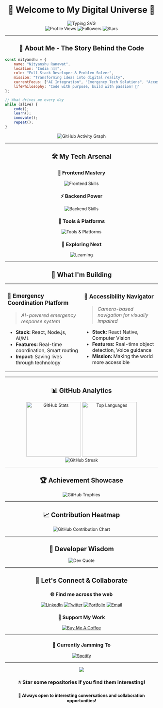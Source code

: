 # <div align="center">🚀 Welcome to My Digital Universe 🚀</div>

<div align="center">
  <img src="https://readme-typing-svg.herokuapp.com?font=Fira+Code&size=32&duration=2800&pause=2000&color=A9FEF7&center=true&vCenter=true&width=940&lines=Hey+there!+I'm+Nityanshu+Ranawat+%F0%9F%91%8B;Full-Stack+Developer+%7C+Innovation+Enthusiast;Building+the+Future%2C+One+Line+at+a+Time+%F0%9F%92%BB;Let's+Create+Something+Amazing+Together!" alt="Typing SVG" />
</div>

<div align="center">
  <img src="https://komarev.com/ghpvc/?username=nityanshu31&style=for-the-badge&color=brightgreen" alt="Profile Views" />
  <img src="https://img.shields.io/github/followers/nityanshu31?style=for-the-badge&color=blue" alt="Followers" />
  <img src="https://img.shields.io/github/stars/nityanshu31?style=for-the-badge&color=yellow" alt="Stars" />
</div>

---

## <div align="center">🎯 About Me - The Story Behind the Code</div>

```javascript
const nityanshu = {
    name: "Nityanshu Ranawat",
    location: "India 🇮🇳",
    role: "Full-Stack Developer & Problem Solver",
    mission: "Transforming ideas into digital reality",
    currentFocus: ["AI Integration", "Emergency Tech Solutions", "Accessibility Tools"],
    lifePhilosophy: "Code with purpose, build with passion! 💫"
};

// What drives me every day
while (alive) {
    code();
    learn();
    innovate();
    repeat();
}
```

<div align="center">
  <img src="https://github-readme-activity-graph.vercel.app/graph?username=nityanshu31&bg_color=0d1117&color=58a6ff&line=f85149&point=7c3aed&area=true&hide_border=true" alt="GitHub Activity Graph" />
</div>

---

## <div align="center">🛠️ My Tech Arsenal</div>

<div align="center">

### 🎨 Frontend Mastery
<img src="https://skillicons.dev/icons?i=react,js,html,css,tailwind,sass,bootstrap" alt="Frontend Skills" />

### ⚡ Backend Power
<img src="https://skillicons.dev/icons?i=nodejs,python,flask,express,mongodb,mysql,firebase" alt="Backend Skills" />

### 🚀 Tools & Platforms
<img src="https://skillicons.dev/icons?i=git,github,vscode,vercel,netlify,figma,linux" alt="Tools & Platforms" />

### 🔮 Exploring Next
<img src="https://skillicons.dev/icons?i=docker,aws,tensorflow,nextjs,typescript,graphql" alt="Learning" />

</div>

---

## <div align="center">🌟 What I'm Building</div>

<table align="center">
<tr>
<td width="50%">

### 🚨 Emergency Coordination Platform
> *AI-powered emergency response system*
- **Stack:** React, Node.js, AI/ML
- **Features:** Real-time coordination, Smart routing
- **Impact:** Saving lives through technology

</td>
<td width="50%">

### 👀 Accessibility Navigator
> *Camera-based navigation for visually impaired*
- **Stack:** React Native, Computer Vision
- **Features:** Real-time object detection, Voice guidance
- **Mission:** Making the world more accessible

</td>
</tr>
</table>

---

## <div align="center">📊 GitHub Analytics</div>

<div align="center">
  <img height="180em" src="https://github-readme-stats.vercel.app/api?username=nityanshu31&show_icons=true&theme=tokyonight&include_all_commits=true&count_private=true&hide_border=true&bg_color=0d1117" alt="GitHub Stats" />
  <img height="180em" src="https://github-readme-stats.vercel.app/api/top-langs/?username=nityanshu31&layout=compact&theme=tokyonight&hide_border=true&bg_color=0d1117" alt="Top Languages" />
</div>

<div align="center">
  <img src="https://github-readme-streak-stats.herokuapp.com/?user=nityanshu31&theme=tokyonight&hide_border=true&background=0d1117" alt="GitHub Streak" />
</div>

---

## <div align="center">🏆 Achievement Showcase</div>

<div align="center">
  <img src="https://github-profile-trophy.vercel.app/?username=nityanshu31&theme=onestar&no-frame=true&no-bg=false&margin-w=4&row=1" alt="GitHub Trophies" />
</div>

---

## <div align="center">📈 Contribution Heatmap</div>

<div align="center">
  <img src="https://ghchart.rshah.org/409ba5/nityanshu31" alt="GitHub Contribution Chart" />
</div>

---

## <div align="center">💭 Developer Wisdom</div>

<div align="center">
  <img src="https://quotes-github-readme.vercel.app/api?type=horizontal&theme=tokyonight&border=true" alt="Dev Quote" />
</div>

---

## <div align="center">🤝 Let's Connect & Collaborate</div>

<div align="center">

### 🌐 Find me across the web

[![LinkedIn](https://img.shields.io/badge/LinkedIn-0077B5?style=for-the-badge&logo=linkedin&logoColor=white)](https://linkedin.com/in/nityanshu-ranawat)
[![Twitter](https://img.shields.io/badge/Twitter-1DA1F2?style=for-the-badge&logo=twitter&logoColor=white)](https://twitter.com/nityanshu31)
[![Portfolio](https://img.shields.io/badge/Portfolio-FF5722?style=for-the-badge&logo=todoist&logoColor=white)](https://nityanshu-portfolio.vercel.app)
[![Email](https://img.shields.io/badge/Email-D14836?style=for-the-badge&logo=gmail&logoColor=white)](mailto:nityanshu.ranawat@example.com)

### 💖 Support My Work
[![Buy Me A Coffee](https://img.shields.io/badge/Buy%20Me%20A%20Coffee-FFDD00?style=for-the-badge&logo=buy-me-a-coffee&logoColor=black)](https://buymeacoffee.com/nityanshu31)

</div>

---

<div align="center">

### 🎵 Currently Jamming To
[![Spotify](https://spotify-recently-played-readme.vercel.app/api?user=nityanshu31&count=1&unique=true)](https://spotify-recently-played-readme.vercel.app/api?user=nityanshu31&count=1&unique=true)

</div>

---

<div align="center">
  <img src="https://capsule-render.vercel.app/api?type=waving&color=gradient&height=100&section=footer&text=Thanks%20for%20visiting!&fontSize=16&fontAlignY=75&animation=twinkling&fontColor=gradient" />
</div>

<div align="center">
  <h3>⭐ Star some repositories if you find them interesting!</h3>
  <h4>🚀 Always open to interesting conversations and collaboration opportunities!</h4>
</div>
